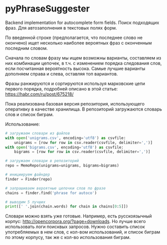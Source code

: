 # pyPhraseSuggester
Backend implementation for autocomplete form fields.
Поиск подходящих фраз. Для автозаполнения в текстовых полях форм.

По введенной строке (предполагается, что последнее слово не окончено)
ищет несколько наиболее вероятных фраз с оконченным последним словом.

Сначала по словам фразу мы ищем возможны варианты, составляем из них комбинации цепочек, в т.ч. с изменением порядка следования слов, если посчитанная вероятность высока.
Самые лучшие варианты дополняем справа и слева, оставляя топ вариантов.

Фразы ранжируются и сортируются используя марковские цепи первого порядка, подробней описано в этой статье: https://habr.com/ru/post/675218/

Пока реализована базовая версия репозитория, использующего оперативку в качестве хранилища.
В репозиторий загружаются словарь слов и список биграм.

Использование:
```python
# загружаем словари из файлов
with open('unigrams.csv', encoding='utf8') as csvfile:
    unigrams = [row for row in csv.reader(csvfile, delimiter=',')]
with open('bigrams.csv', encoding='utf8') as csvfile:
    bigrams = [row for row in csv.reader(csvfile, delimiter=',')]

# загружаем словари в репозиторий
repo = MemoRepo(unigrams=unigrams, bigrams=bigrams)

# инициируем файндер
finder = Finder(repo)

# запрашиваем вероятные цепочки слов по фразе
chains = finder.find('phrase for autoco')

# выводим 5 лучших
print([' '.join(chain.words) for chain in chains[0:5]])
```

Словари можно взять уже готовые. Например, есть русскоязычный корпус: http://opencorpora.org/?page=downloads. 
Но лучше всего использовать логи поисквых запросов. Нужно составить список употребляемых в нем слов, 
с кол-вом использований, и список биграм по этому корпусу, так же с кол-во использования биграм.

